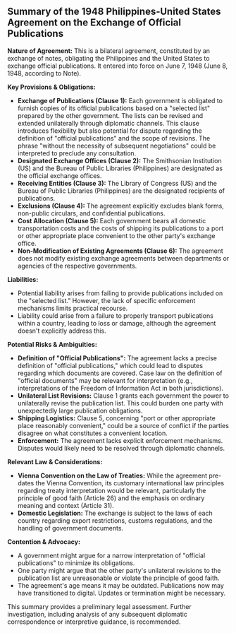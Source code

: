 ## Summary of the 1948 Philippines-United States Agreement on the Exchange of Official Publications

**Nature of Agreement:** This is a bilateral agreement, constituted by an exchange of notes, obligating the Philippines and the United States to exchange official publications. It entered into force on June 7, 1948 (June 8, 1948, according to Note).

**Key Provisions & Obligations:**

*   **Exchange of Publications (Clause 1):** Each government is obligated to furnish copies of its official publications based on a "selected list" prepared by the other government. The lists can be revised and extended unilaterally through diplomatic channels. This clause introduces flexibility but also potential for dispute regarding the definition of "official publications" and the scope of revisions. The phrase "without the necessity of subsequent negotiations" could be interpreted to preclude any consultation.
*   **Designated Exchange Offices (Clause 2):** The Smithsonian Institution (US) and the Bureau of Public Libraries (Philippines) are designated as the official exchange offices.
*   **Receiving Entities (Clause 3):** The Library of Congress (US) and the Bureau of Public Libraries (Philippines) are the designated recipients of publications.
*   **Exclusions (Clause 4):** The agreement explicitly excludes blank forms, non-public circulars, and confidential publications.
*   **Cost Allocation (Clause 5):** Each government bears all domestic transportation costs and the costs of shipping its publications to a port or other appropriate place convenient to the other party's exchange office.
*   **Non-Modification of Existing Agreements (Clause 6):** The agreement does not modify existing exchange agreements between departments or agencies of the respective governments.

**Liabilities:**

*   Potential liability arises from failing to provide publications included on the "selected list." However, the lack of specific enforcement mechanisms limits practical recourse.
*   Liability could arise from a failure to properly transport publications within a country, leading to loss or damage, although the agreement doesn't explicitly address this.

**Potential Risks & Ambiguities:**

*   **Definition of "Official Publications":** The agreement lacks a precise definition of "official publications," which could lead to disputes regarding which documents are covered. Case law on the definition of "official documents" may be relevant for interpretation (e.g., interpretations of the Freedom of Information Act in both jurisdictions).
*   **Unilateral List Revisions:** Clause 1 grants each government the power to unilaterally revise the publication list. This could burden one party with unexpectedly large publication obligations.
*   **Shipping Logistics:** Clause 5, concerning "port or other appropriate place reasonably convenient," could be a source of conflict if the parties disagree on what constitutes a convenient location.
*   **Enforcement:** The agreement lacks explicit enforcement mechanisms. Disputes would likely need to be resolved through diplomatic channels.

**Relevant Law & Considerations:**

*   **Vienna Convention on the Law of Treaties:** While the agreement pre-dates the Vienna Convention, its customary international law principles regarding treaty interpretation would be relevant, particularly the principle of good faith (Article 26) and the emphasis on ordinary meaning and context (Article 31).
*   **Domestic Legislation:** The exchange is subject to the laws of each country regarding export restrictions, customs regulations, and the handling of government documents.

**Contention & Advocacy:**

*   A government might argue for a narrow interpretation of "official publications" to minimize its obligations.
*   One party might argue that the other party's unilateral revisions to the publication list are unreasonable or violate the principle of good faith.
*   The agreement's age means it may be outdated. Publications now may have transitioned to digital. Updates or termination might be necessary.

This summary provides a preliminary legal assessment. Further investigation, including analysis of any subsequent diplomatic correspondence or interpretive guidance, is recommended.
